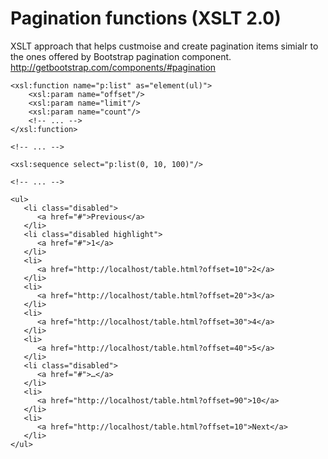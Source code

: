 # Pagination functions (XSLT 2.0)
XSLT approach that helps custmoise and create pagination items simialr to the ones offered by Bootstrap pagination component. 
http://getbootstrap.com/components/#pagination

```
<xsl:function name="p:list" as="element(ul)">
    <xsl:param name="offset"/>
    <xsl:param name="limit"/>
    <xsl:param name="count"/>
    <!-- ... -->
</xsl:function>

<!-- ... -->

<xsl:sequence select="p:list(0, 10, 100)"/>

<!-- ... -->

<ul>
   <li class="disabled">
      <a href="#">Previous</a>
   </li>
   <li class="disabled highlight">
      <a href="#">1</a>
   </li>
   <li>
      <a href="http://localhost/table.html?offset=10">2</a>
   </li>
   <li>
      <a href="http://localhost/table.html?offset=20">3</a>
   </li>
   <li>
      <a href="http://localhost/table.html?offset=30">4</a>
   </li>
   <li>
      <a href="http://localhost/table.html?offset=40">5</a>
   </li>
   <li class="disabled">
      <a href="#">…</a>
   </li>
   <li>
      <a href="http://localhost/table.html?offset=90">10</a>
   </li>
   <li>
      <a href="http://localhost/table.html?offset=10">Next</a>
   </li>
</ul>
```
